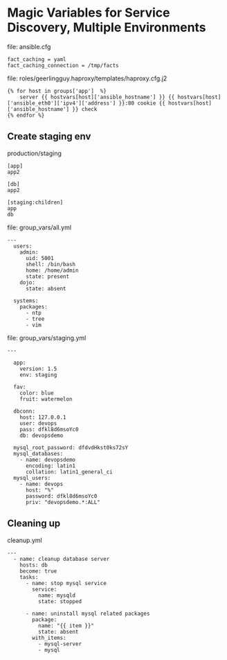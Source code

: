 # Magic Variables for Service Discovery, Multiple Environments

file: ansible.cfg
```
fact_caching = yaml
fact_caching_connection = /tmp/facts

```


file: roles/geerlingguy.haproxy/templates/haproxy.cfg.j2

```
{% for host in groups['app']  %}
    server {{ hostvars[host]['ansible_hostname'] }} {{ hostvars[host]['ansible_eth0']['ipv4']['address'] }}:80 cookie {{ hostvars[host]['ansible_hostname'] }} check
{% endfor %}

```


## Create staging env

production/staging

```
[app]
app2

[db]
app2

[staging:children]
app
db

```


file: group_vars/all.yml

```
---
  users:
    admin:
      uid: 5001
      shell: /bin/bash
      home: /home/admin
      state: present
    dojo:
      state: absent

  systems:
    packages:
      - ntp
      - tree
      - vim

```

file: group_vars/staging.yml
```
---

  app:
    version: 1.5
    env: staging

  fav:
    color: blue
    fruit: watermelon

  dbconn:
    host: 127.0.0.1
    user: devops
    pass: dfkl8d6msoYc0
    db: devopsdemo

  mysql_root_password: dfdvdHkst0ks72sY
  mysql_databases:
    - name: devopsdemo
      encoding: latin1
      collation: latin1_general_ci
  mysql_users:
    - name: devops
      host: "%"
      password: dfkl8d6msoYc0
      priv: "devopsdemo.*:ALL"

```




## Cleaning up

cleanup.yml
```
---
  - name: cleanup database server
    hosts: db
    become: true
    tasks:
      - name: stop mysql service
        service:
          name: mysqld
          state: stopped

      - name: uninstall mysql related packages  
        package:
          name: "{{ item }}"
          state: absent
        with_items:
          - mysql-server
          - mysql

```
